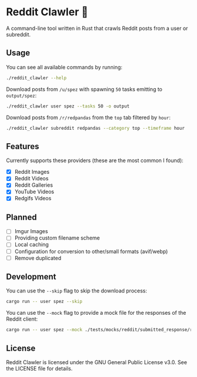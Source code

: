 # Reddit Clawler 🐾

A command-line tool written in Rust that crawls Reddit posts from a user or subreddit.

## Usage

You can see all available commands by running:

```sh
./reddit_clawler --help
```

Download posts from `/u/spez` with spawning `50` tasks emitting to `output/spez`:

```sh
./reddit_clawler user spez --tasks 50 -o output
```

Download posts from `/r/redpandas` from the `top` tab filtered by `hour`:

```sh
./reddit_clawler subreddit redpandas --category top --timeframe hour
```

## Features

Currently supports these providers (these are the most common I found):

- [x] Reddit Images
- [x] Reddit Videos
- [x] Reddit Galleries
- [x] YouTube Videos
- [x] Redgifs Videos

## Planned

- [ ] Imgur Images
- [ ] Providing custom filename scheme
- [ ] Local caching
- [ ] Configuration for conversion to other/small formats (avif/webp)
- [ ] Remove duplicated

## Development

You can use the `--skip` flag to skip the download process:

```sh
cargo run -- user spez --skip
```

You can use the `--mock` flag to provide a mock file for the responses of the Reddit client:

```sh
cargo run -- user spez --mock ./tests/mocks/reddit/submitted_response/reddit_video.json
```

## License

Reddit Clawler is licensed under the GNU General Public License v3.0. See the LICENSE file for details.
